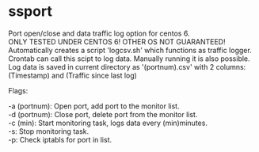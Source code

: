 # ssport
Port open/close and data traffic log option for centos 6.   
ONLY TESTED UNDER CENTOS 6! OTHER OS NOT GUARANTEED!
Automatically creates a script 'logcsv.sh' which functions as traffic logger. Crontab can call this scipt to log data. Manually running it is also possible.
Log data is saved in current directory as '(portnum).csv' with 2 columns: (Timestamp) and (Traffic since last log)  

Flags:

-a (portnum): Open port, add port to the monitor list.  
-d (portnum): Close port, delete port from the monitor list.  
-c (min): Start monitoring task, logs data every (min)minutes.  
-s: Stop monitoring task.  
-p: Check iptabls for port in list.  
